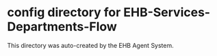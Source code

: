 # config directory for EHB-Services-Departments-Flow

This directory was auto-created by the EHB Agent System.